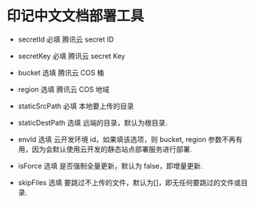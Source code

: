 # 印记中文文档部署工具

- secretId
  必填
  腾讯云 secret ID

- secretKey
  必填
  腾讯云 secret Key

- bucket
  选填
  腾讯云 COS 桶

- region
  选填
  腾讯云 COS 地域

- staticSrcPath
  必填
  本地要上传的目录

- staticDestPath
  选填
  远端的目录，默认为根目录.

- envId
  选填
  云开发环境 id，如果填该选项，则 bucket, region 参数不再有用，因为会默认使用云开发的静态站点部署服务进行部署.

- isForce
  选填
  是否强制全量更新，默认为 false，即增量更新.

- skipFiles
  选填
  要跳过不上传的文件，默认为[]，即无任何要跳过的文件或目录.
